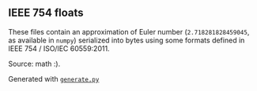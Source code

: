 <!--
SPDX-FileCopyrightText: 2021 KOLANICH
SPDX-License-Identifier: Unlicense
-->

## IEEE 754 floats

These files contain an approximation of Euler number (`2.718281828459045`, as available in `numpy`) serialized into bytes using some formats defined in IEEE 754 / ISO/IEC 60559:2011.

Source: math :).

Generated with [`generate.py`](./generate.py)
